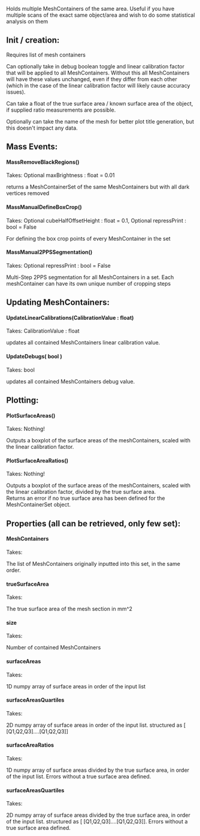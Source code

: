 Holds multiple MeshContainers of the same area. Useful if you have multiple scans of the exact same object/area and wish to do some statistical analysis on them

## Init / creation:

Requires list of mesh containers

Can optionally take in debug boolean toggle and linear calibration factor that will be applied to all MeshContainers. Without this all MeshContainers will have these values unchanged, even if they differ from each other (which in the case of the linear calibration factor will likely cause accuracy issues).

Can take a float of the true surface area / known surface area of the object, if supplied ratio measurements are possible.

Optionally can take the name of the mesh for better plot title generation, but this doesn't impact any data.

## Mass Events:

#### MassRemoveBlackRegions()
Takes: Optional maxBrightness : float = 0.01

returns a MeshContainerSet of the same MeshContainers but with all dark vertices removed

#### MassManualDefineBoxCrop()
Takes: Optional cubeHalfOffsetHeight : float = 0.1, Optional repressPrint : bool = False

For defining the box crop points of every MeshContainer in the set

#### MassManual2PPSSegmentation()
Takes: Optional repressPrint : bool = False

Multi-Step 2PPS segmentation for all MeshContainers in a set. Each meshContainer can have its own unique number of cropping steps

## Updating MeshContainers:

#### UpdateLinearCalibrations(CalibrationValue : float)
Takes: CalibrationValue : float

updates all contained MeshContainers linear calibration value.

#### UpdateDebugs( bool )
Takes: bool

updates all contained MeshContainers debug value.

## Plotting:

#### PlotSurfaceAreas()
Takes: Nothing!

Outputs a boxplot of the surface areas of the meshContainers, scaled with the linear calibration factor.

#### PlotSurfaceAreaRatios()
Takes: Nothing!

Outputs a boxplot of the surface areas of the meshContainers, scaled with the linear calibration factor, divided by the true surface area.\
Returns an error if no true surface area has been defined for the MeshContainerSet object.

## Properties (all can be retrieved, only few set):

#### MeshContainers
Takes: 

The list of MeshContainers originally inputted into this set, in the same order.

#### trueSurfaceArea
Takes: 

The true surface area of the mesh section in mm^2

#### size
Takes: 

Number of contained MeshContainers

#### surfaceAreas
Takes: 

1D numpy array of surface areas in order of the input list

#### surfaceAreasQuartiles
Takes: 

2D numpy array of surface areas in order of the input list. structured as \[ \[Q1,Q2,Q3\]....\[Q1,Q2,Q3\]\]

#### surfaceAreaRatios
Takes: 

1D numpy array of surface areas divided by the true surface area, in order of the input list. Errors without a true surface area defined.

#### surfaceAreasQuartiles
Takes: 

2D numpy array of surface areas divided by the true surface area, in order of the input list. structured as \[ \[Q1,Q2,Q3\]....\[Q1,Q2,Q3\]\]. Errors without a true surface area defined.